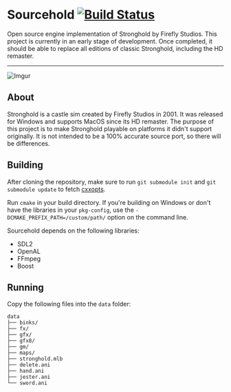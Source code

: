 Sourcehold [![Build Status](https://travis-ci.org/metalvoidzz/Sourcehold.svg?branch=master)](https://travis-ci.org/metalvoidzz/Sourcehold)
======

Open source engine implementation of Stronghold by Firefly Studios. This project is currently in an early stage of development. Once completed, it should be able to replace all editions of classic Stronghold, including the HD remaster.

---

![Imgur](https://i.imgur.com/rkk3kAt.png)

## About
Stronghold is a castle sim created by Firefly Studios in 2001. It was released for Windows and supports MacOS since
its HD remaster.
The purpose of this project is to make Stronghold playable on platforms it didn't support originally. It is not intended to be a 100% accurate source port, so there will be differences.

##  Building
After cloning the repository, make sure to run `git submodule init` and `git submodule update` to fetch [cxxopts](https://github.com/jarro2783/cxxopts).

Run `cmake` in your build directory. If you're building on Windows or don't have the libraries in your `pkg-config`,
use the `-DCMAKE_PREFIX_PATH=/custom/path/` option on the command line.

Sourcehold depends on the following libraries:
* SDL2
* OpenAL
* FFmpeg
* Boost

## Running
Copy the following files into the `data` folder:  

```
data
├── binks/
├── fx/
├── gfx/
├── gfx8/
├── gm/
├── maps/
├── stronghold.mlb
├── delete.ani
├── hand.ani
├── jester.ani
└── sword.ani
```
